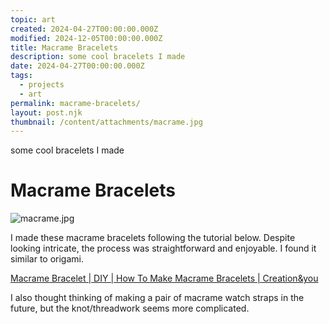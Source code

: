 ```yaml
---
topic: art
created: 2024-04-27T00:00:00.000Z
modified: 2024-12-05T00:00:00.000Z
title: Macrame Bracelets
description: some cool bracelets I made
date: 2024-04-27T00:00:00.000Z
tags:
  - projects
  - art
permalink: macrame-bracelets/
layout: post.njk
thumbnail: /content/attachments/macrame.jpg
---
```


some cool bracelets I made

# Macrame Bracelets

![macrame.jpg](/content/attachments/macrame.jpg)

I made these macrame bracelets following the tutorial below. Despite looking intricate, the process was straightforward and enjoyable. I found it similar to origami.

[Macrame Bracelet | DIY | How To Make Macrame Bracelets | Creation&you](https://www.youtube.com/watch?v=WjFKskZVM48)

I also thought thinking of making a pair of macrame watch straps in the future, but the knot/threadwork seems more complicated.

